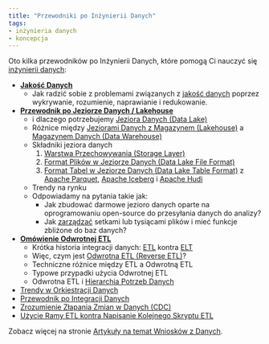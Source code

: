 ```yaml
---
title: "Przewodniki po Inżynierii Danych"
tags:
- inżynieria danych
- koncepcja
---
```


Oto kilka przewodników po Inżynierii Danych, które pomogą Ci nauczyć się [inżynierii danych](notes/data%20engineering.md):

- **[Jakość Danych](https://airbyte.com/blog/data-quality-issues)**
	- Jak radzić sobie z problemami związanych z [jakość danych](notes/jakość%20danych) poprzez wykrywanie, rozumienie, naprawianie i redukowanie.
- **[Przewodnik po Jeziorze Danych / Lakehouse](https://airbyte.com/blog/data-lake-lakehouse-guide-powered-by-table-formats-delta-lake-iceberg-hudi)**
	- i dlaczego potrzebujemy [Jeziora Danych (Data Lake)](notes/data%20lake.md)
	- Różnice między [Jeziorami Danych z Magazynem (Lakehouse)](notes/data%20lake%20z%20magazynem.md) a [Magazynem Danych (Data Warehouse)](notes/data%20warehouse.md)
	- Składniki jeziora danych
		1. [Warstwa Przechowywania (Storage Layer)](notes/storage%20layer.md)
		2. [Format Plików w Jeziorze Danych (Data Lake File Format)](notes/format%20plików%20data%20lake.md)
		3. [Format Tabel w Jeziorze Danych (Data Lake Table Format)](notes/format%20tabel%20data%20lake.md) z [Apache Parquet](notes/apache%20parquet.md), [Apache Iceberg](notes/apache%20iceberg.md) i [Apache Hudi](notes/apache%20hudi.md)
	- Trendy na rynku
	- Odpowiadamy na pytania takie jak:
		- Jak zbudować darmowe jezioro danych oparte na oprogramowaniu open-source do przesyłania danych do analizy?
		- Jak [zarządzać](notes/data%20governance.md) setkami lub tysiącami plików i mieć funkcje zbliżone do baz danych?
- **[Omówienie Odwrotnej ETL](https://airbyte.com/blog/reverse-etl)**
	- Krótka historia integracji danych: [ETL](notes/etl.md) kontra [ELT](notes/elt.md)
	- Więc, czym jest [Odwrotna ETL (Reverse ETL)](notes/reverse%20etl.md)?
	- Techniczne różnice między ETL a Odwrotną ETL
	- Typowe przypadki użycia Odwrotnej ETL
	- Odwrotna ETL i [Hierarchia Potrzeb Danych](notes/hierarchia%20potrzeb%20danych.md)
- [Trendy w Orkiestracji Danych](https://airbyte.com/blog/data-orchestration-trends)
- [Przewodnik po Integracji Danych](https://airbyte.com/blog/data-integration)
- [Zrozumienie Złapania Zmian w Danych (CDC)](https://airbyte.com/blog/change-data-capture-definition-methods-and-benefits)
- [Użycie Ramy ETL kontra Napisanie Kolejnego Skryptu ETL](https://airbyte.com/blog/etl-framework-vs-etl-script)

Zobacz więcej na stronie [Artykuły na temat Wniosków z Danych](https://airbyte.com/blog-categories/data-insights).
